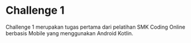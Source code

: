 # Challenge 1
Challenge 1 merupakan tugas pertama dari pelatihan SMK Coding Online berbasis Mobile yang menggunakan Android Kotlin.
